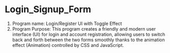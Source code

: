 # Login_Signup_Form
1. Program name: Login/Register UI with Toggle Effect
2. Program Purpose: This program creates a friendly and modern user interface (UI) for login and account registration, allowing users to switch back and forth between the two forms smoothly thanks to the animation effect (Animation) controlled by CSS and JavaScript.
